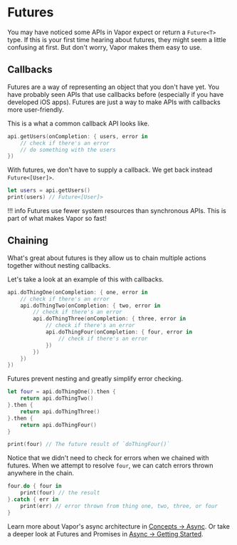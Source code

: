 # Futures

You may have noticed some APIs in Vapor expect or return a `Future<T>` type.
If this is your first time hearing about futures, they might seem a little confusing at first.
But don't worry, Vapor makes them easy to use.

## Callbacks

Futures are a way of representing an object that you don't have yet. You have probably seen
APIs that use callbacks before (especially if you have developed iOS apps). Futures are just a
way to make APIs with callbacks more user-friendly.

This is a what a common callback API looks like.

```swift
api.getUsers(onCompletion: { users, error in
    // check if there's an error
    // do something with the users
})
```

With futures, we don't have to supply a callback. We get back instead `Future<[User]>`.

```swift
let users = api.getUsers()
print(users) // Future<[User]>
```

!!! info
    Futures use fewer system resources than synchronous APIs. This is part of
    what makes Vapor so fast!

## Chaining

What's great about futures is they allow us to chain multiple actions together without nesting callbacks.

Let's take a look at an example of this with callbacks.

```swift
api.doThingOne(onCompletion: { one, error in
    // check if there's an error
    api.doThingTwo(onCompletion: { two, error in
        // check if there's an error
        api.doThingThree(onCompletion: { three, error in
            // check if there's an error
            api.doThingFour(onCompletion: { four, error in
                // check if there's an error
            })
        })
    })
})
```

Futures prevent nesting and greatly simplify error checking.

```swift
let four = api.doThingOne().then {
    return api.doThingTwo()
}.then {
    return api.doThingThree()
}.then {
    return api.doThingFour()
}

print(four) // The future result of `doThingFour()`
```

Notice that we didn't need to check for errors when we chained with futures. When we attempt to resolve `four`,
we can catch errors thrown anywhere in the chain.

```swift
four.do { four in
    print(four) // the result
}.catch { err in
    print(err) // error thrown from thing one, two, three, or four
}
```

Learn more about Vapor's async architecture in [Concepts &rarr; Async](../concepts/async.md).
Or take a deeper look at Futures and Promises in [Async &rarr; Getting Started](../async/futures.md).
